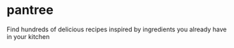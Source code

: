 # pantree
Find hundreds of delicious recipes inspired by ingredients you already have in your kitchen
